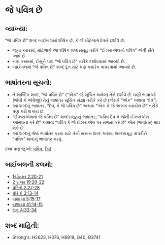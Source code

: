 # જે પવિત્ર છે 

## વ્યાખ્યા: 

“જે પવિત્ર છે” શબ્દ બાઈબલમાં શીર્ષક છે, કે જે મોટેભાગે દેવને દર્શાવે છે.

* જૂના કરારમાં, મોટેભાગે આ શીર્ષક શબ્દસમૂહ તરીકે “ઈઝરાએલનો પવિત્ર” એવી રીતે આવે છે.
* નવા કરારમાં, ઈસુને પણ “જે પવિત્ર છે” તરીકે દર્શાવવામાં આવ્યો છે.
* બાઈબલમાં “જે પવિત્ર છે” શબ્દ દૂત માટે પણ ક્યારેક વાપરવામાં આવ્યો છે.

## ભાષાંતરના સૂચનો: 

* તે શાબ્દિક શબ્દ, “જે પવિત્ર છે” (“એક” જે સૂચિત થયેલ) તેને દર્શાવે છે. ઘણી ભાષાઓ (જેવી કે અંગ્રેજી) તેનું ભાષાંતર સૂચિત સંજ્ઞા તરીકે કરે છે (જેમકે “એક” અથવા “દેવ”)
* આ શબ્દનું ભાષાંતર, “દેવ, કે જે પવિત્ર છે” અથવા “એક કે જે અલગ કરાયેલ છે” તરીકે પણ કરી શકાય છે.
* “ઈઝરાએલનો જે પવિત્ર છે” શબ્દસમૂહનું ભાષાંતર, “પવિત્ર દેવ કે જેની ઈઝરાએલ આરાધના કરે છે” અથવા “પવિત્ર કે જે ઈઝરાએલ પર રાજ્ય કરે છે” એમ (ભાષાંતર) થઇ શકે છે.
* આ શબ્દનું શ્રેષ્ઠ ભાષાંતર કરવા માટે તેનો સમાન શબ્દ અથવા શબ્દસમૂહ વાપરીને “પવિત્ર” શબ્દનું ભાષાંતર કરવું.

(આ પણ જુઓ: [પવિત્ર](../kt/holy.md), [દેવ](../kt/god.md))

## બાઈબલની કલમો: 

* [1યોહાન 2:20-21](rc://gu/tn/help/1jn/02/20)
* [2 રાજા 19:20-22](rc://gu/tn/help/2ki/19/20)
* [પ્રેરિતો 2:27-28](rc://gu/tn/help/act/02/27)
* [પ્રેરિતો 3:13-14](rc://gu/tn/help/act/03/13)
* [યશાયા 5:15-17](rc://gu/tn/help/isa/05/15)
* [યશાયા 41:14-15](rc://gu/tn/help/isa/41/14)
* [લૂક 4:33-34](rc://gu/tn/help/luk/04/33)

## શબ્દ માહિતી: 

* Strong's: H2623, H376, H6918, G40, G3741
